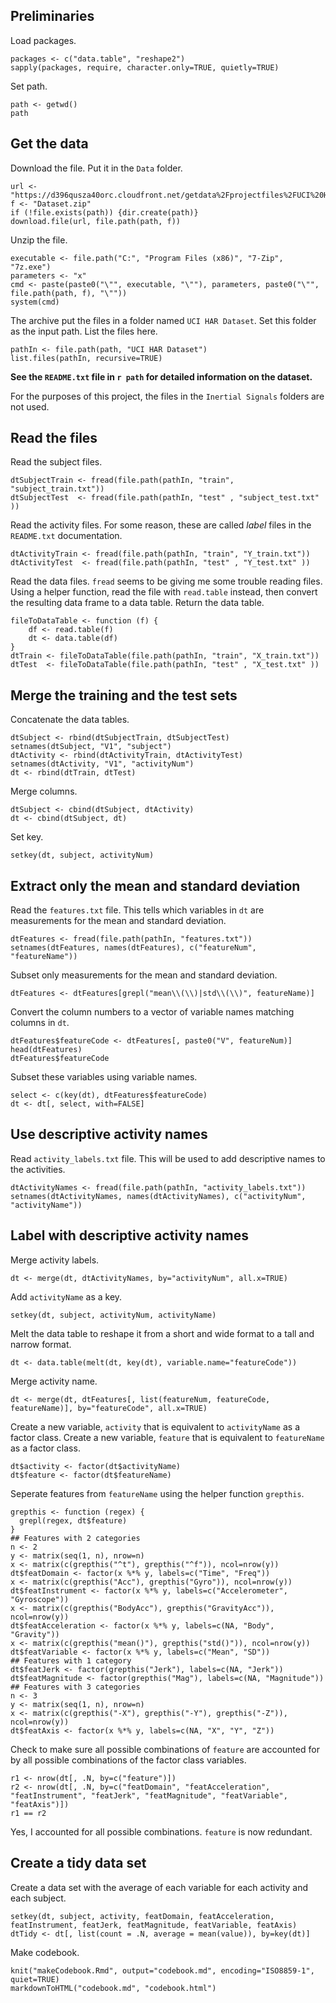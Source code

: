 Preliminaries
-------------

Load packages.

```{r}
packages <- c("data.table", "reshape2")
sapply(packages, require, character.only=TRUE, quietly=TRUE)
```

Set path.

```{r}
path <- getwd()
path
```


Get the data
------------

Download the file. Put it in the `Data` folder. 

```{r, eval=FALSE}
url <- "https://d396qusza40orc.cloudfront.net/getdata%2Fprojectfiles%2FUCI%20HAR%20Dataset.zip"
f <- "Dataset.zip"
if (!file.exists(path)) {dir.create(path)}
download.file(url, file.path(path, f))
```

Unzip the file. 

```{r, eval=FALSE}
executable <- file.path("C:", "Program Files (x86)", "7-Zip", "7z.exe")
parameters <- "x"
cmd <- paste(paste0("\"", executable, "\""), parameters, paste0("\"", file.path(path, f), "\""))
system(cmd)
```

The archive put the files in a folder named `UCI HAR Dataset`. Set this folder as the input path. List the files here.

```{r}
pathIn <- file.path(path, "UCI HAR Dataset")
list.files(pathIn, recursive=TRUE)
```

**See the `README.txt` file in `r path` for detailed information on the dataset.**

For the purposes of this project, the files in the `Inertial Signals` folders are not used.


Read the files
--------------

Read the subject files.

```{r}
dtSubjectTrain <- fread(file.path(pathIn, "train", "subject_train.txt"))
dtSubjectTest  <- fread(file.path(pathIn, "test" , "subject_test.txt" ))
```

Read the activity files. For some reason, these are called *label* files in the `README.txt` documentation.

```{r}
dtActivityTrain <- fread(file.path(pathIn, "train", "Y_train.txt"))
dtActivityTest  <- fread(file.path(pathIn, "test" , "Y_test.txt" ))
```

Read the data files. `fread` seems to be giving me some trouble reading files. Using a helper function, read the file with `read.table` instead, then convert the resulting data frame to a data table. Return the data table.

```{r fileToDataTable}
fileToDataTable <- function (f) {
	df <- read.table(f)
	dt <- data.table(df)
}
dtTrain <- fileToDataTable(file.path(pathIn, "train", "X_train.txt"))
dtTest  <- fileToDataTable(file.path(pathIn, "test" , "X_test.txt" ))
```


Merge the training and the test sets
------------------------------------

Concatenate the data tables.

```{r}
dtSubject <- rbind(dtSubjectTrain, dtSubjectTest)
setnames(dtSubject, "V1", "subject")
dtActivity <- rbind(dtActivityTrain, dtActivityTest)
setnames(dtActivity, "V1", "activityNum")
dt <- rbind(dtTrain, dtTest)
```

Merge columns.

```{r}
dtSubject <- cbind(dtSubject, dtActivity)
dt <- cbind(dtSubject, dt)
```

Set key.

```{r}
setkey(dt, subject, activityNum)
```


Extract only the mean and standard deviation
--------------------------------------------

Read the `features.txt` file. This tells which variables in `dt` are measurements for the mean and standard deviation.

```{r}
dtFeatures <- fread(file.path(pathIn, "features.txt"))
setnames(dtFeatures, names(dtFeatures), c("featureNum", "featureName"))
```

Subset only measurements for the mean and standard deviation.

```{r}
dtFeatures <- dtFeatures[grepl("mean\\(\\)|std\\(\\)", featureName)]
```

Convert the column numbers to a vector of variable names matching columns in `dt`.

```{r}
dtFeatures$featureCode <- dtFeatures[, paste0("V", featureNum)]
head(dtFeatures)
dtFeatures$featureCode
```

Subset these variables using variable names.

```{r}
select <- c(key(dt), dtFeatures$featureCode)
dt <- dt[, select, with=FALSE]
```


Use descriptive activity names
------------------------------

Read `activity_labels.txt` file. This will be used to add descriptive names to the activities.

```{r}
dtActivityNames <- fread(file.path(pathIn, "activity_labels.txt"))
setnames(dtActivityNames, names(dtActivityNames), c("activityNum", "activityName"))
```


Label with descriptive activity names
-----------------------------------------------------------------

Merge activity labels.

```{r}
dt <- merge(dt, dtActivityNames, by="activityNum", all.x=TRUE)
```

Add `activityName` as a key.

```{r}
setkey(dt, subject, activityNum, activityName)
```

Melt the data table to reshape it from a short and wide format to a tall and narrow format.

```{r}
dt <- data.table(melt(dt, key(dt), variable.name="featureCode"))
```

Merge activity name.

```{r}
dt <- merge(dt, dtFeatures[, list(featureNum, featureCode, featureName)], by="featureCode", all.x=TRUE)
```

Create a new variable, `activity` that is equivalent to `activityName` as a factor class.
Create a new variable, `feature` that is equivalent to `featureName` as a factor class.

```{r}
dt$activity <- factor(dt$activityName)
dt$feature <- factor(dt$featureName)
```

Seperate features from `featureName` using the helper function `grepthis`.

```{r grepthis}
grepthis <- function (regex) {
  grepl(regex, dt$feature)
}
## Features with 2 categories
n <- 2
y <- matrix(seq(1, n), nrow=n)
x <- matrix(c(grepthis("^t"), grepthis("^f")), ncol=nrow(y))
dt$featDomain <- factor(x %*% y, labels=c("Time", "Freq"))
x <- matrix(c(grepthis("Acc"), grepthis("Gyro")), ncol=nrow(y))
dt$featInstrument <- factor(x %*% y, labels=c("Accelerometer", "Gyroscope"))
x <- matrix(c(grepthis("BodyAcc"), grepthis("GravityAcc")), ncol=nrow(y))
dt$featAcceleration <- factor(x %*% y, labels=c(NA, "Body", "Gravity"))
x <- matrix(c(grepthis("mean()"), grepthis("std()")), ncol=nrow(y))
dt$featVariable <- factor(x %*% y, labels=c("Mean", "SD"))
## Features with 1 category
dt$featJerk <- factor(grepthis("Jerk"), labels=c(NA, "Jerk"))
dt$featMagnitude <- factor(grepthis("Mag"), labels=c(NA, "Magnitude"))
## Features with 3 categories
n <- 3
y <- matrix(seq(1, n), nrow=n)
x <- matrix(c(grepthis("-X"), grepthis("-Y"), grepthis("-Z")), ncol=nrow(y))
dt$featAxis <- factor(x %*% y, labels=c(NA, "X", "Y", "Z"))
```

Check to make sure all possible combinations of `feature` are accounted for by all possible combinations of the factor class variables.

```{r}
r1 <- nrow(dt[, .N, by=c("feature")])
r2 <- nrow(dt[, .N, by=c("featDomain", "featAcceleration", "featInstrument", "featJerk", "featMagnitude", "featVariable", "featAxis")])
r1 == r2
```

Yes, I accounted for all possible combinations. `feature` is now redundant.



Create a tidy data set
----------------------

Create a data set with the average of each variable for each activity and each subject.

```{r}
setkey(dt, subject, activity, featDomain, featAcceleration, featInstrument, featJerk, featMagnitude, featVariable, featAxis)
dtTidy <- dt[, list(count = .N, average = mean(value)), by=key(dt)]
```

Make codebook.

```{r}
knit("makeCodebook.Rmd", output="codebook.md", encoding="ISO8859-1", quiet=TRUE)
markdownToHTML("codebook.md", "codebook.html")
```
